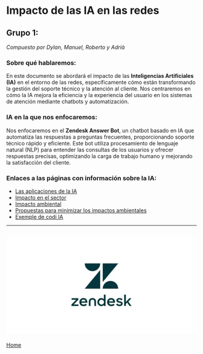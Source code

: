 # Impacto de las IA en las redes
## Grupo 1:
_Compuesto por Dylan, Manuel, Roberto y Adrià_

### Sobre qué hablaremos:
En este documento se abordará el impacto de las **Inteligencias Artificiales (IA)** en el entorno de las redes, específicamente cómo están transformando la gestión del soporte técnico y la atención al cliente. Nos centraremos en cómo la IA mejora la eficiencia y la experiencia del usuario en los sistemas de atención mediante chatbots y automatización.

### IA en la que nos enfocaremos:
Nos enfocaremos en el **Zendesk Answer Bot**, un chatbot basado en IA que automatiza las respuestas a preguntas frecuentes, proporcionando soporte técnico rápido y eficiente. Este bot utiliza procesamiento de lenguaje natural (NLP) para entender las consultas de los usuarios y ofrecer respuestas precisas, optimizando la carga de trabajo humano y mejorando la satisfacción del cliente.

### Enlaces a las páginas con información sobre la IA:
- [Las aplicaciones de la IA](aplicaciones-de-la-ia1.md)
- [Impacto en el sector](impacto-en-el-sector1.md)
- [Impacto ambiental](impacto-ambiental1.md)
- [Propuestas para minimizar los impactos ambientales](propuestas-para-minimizar-los-impactos-ambientales1.md)
- [Exemple de codi IA](exemple1.md)

---
![Zendesk Logo](/Imagenes/zendesklogo.webp)
---



[Home](../../README.md)

